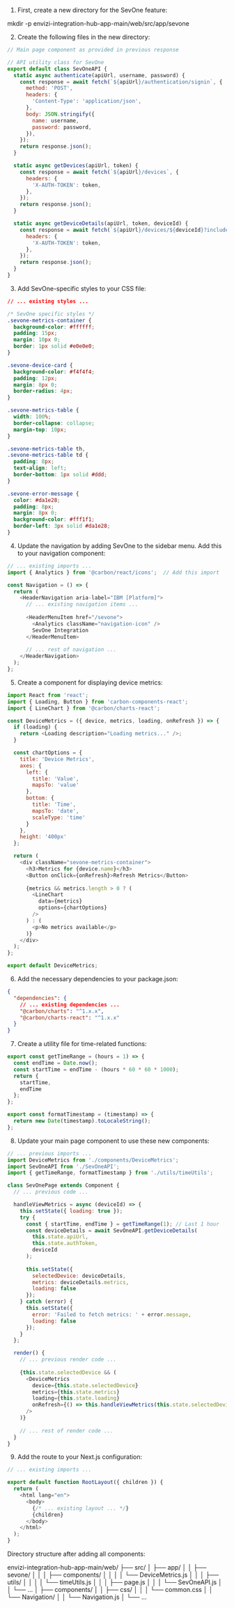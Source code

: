 

1. First, create a new directory for the SevOne feature:

mkdir -p envizi-integration-hub-app-main/web/src/app/sevone


2. Create the following files in the new directory:

```javascript:envizi-integration-hub-app-main/web/src/app/sevone/page.js
// Main page component as provided in previous response
```

```javascript:envizi-integration-hub-app-main/web/src/app/sevone/SevOneAPI.js
// API utility class for SevOne
export default class SevOneAPI {
  static async authenticate(apiUrl, username, password) {
    const response = await fetch(`${apiUrl}/authentication/signin`, {
      method: 'POST',
      headers: {
        'Content-Type': 'application/json',
      },
      body: JSON.stringify({
        name: username,
        password: password,
      }),
    });
    return response.json();
  }

  static async getDevices(apiUrl, token) {
    const response = await fetch(`${apiUrl}/devices`, {
      headers: {
        'X-AUTH-TOKEN': token,
      },
    });
    return response.json();
  }

  static async getDeviceDetails(apiUrl, token, deviceId) {
    const response = await fetch(`${apiUrl}/devices/${deviceId}?includeIndicators=true`, {
      headers: {
        'X-AUTH-TOKEN': token,
      },
    });
    return response.json();
  }
}
```



3. Add SevOne-specific styles to your CSS file:

```css:envizi-integration-hub-app-main/web/src/components/css/common.css
// ... existing styles ...

/* SevOne specific styles */
.sevone-metrics-container {
  background-color: #ffffff;
  padding: 15px;
  margin: 10px 0;
  border: 1px solid #e0e0e0;
}

.sevone-device-card {
  background-color: #f4f4f4;
  padding: 12px;
  margin: 8px 0;
  border-radius: 4px;
}

.sevone-metrics-table {
  width: 100%;
  border-collapse: collapse;
  margin-top: 10px;
}

.sevone-metrics-table th,
.sevone-metrics-table td {
  padding: 8px;
  text-align: left;
  border-bottom: 1px solid #ddd;
}

.sevone-error-message {
  color: #da1e28;
  padding: 8px;
  margin: 8px 0;
  background-color: #fff1f1;
  border-left: 3px solid #da1e28;
}
```



4. Update the navigation by adding SevOne to the sidebar menu. Add this to your navigation component:

```javascript:envizi-integration-hub-app-main/web/src/components/Navigation/Navigation.js
// ... existing imports ...
import { Analytics } from '@carbon/react/icons';  // Add this import

const Navigation = () => {
  return (
    <HeaderNavigation aria-label="IBM [Platform]">
      // ... existing navigation items ...
      
      <HeaderMenuItem href="/sevone">
        <Analytics className="navigation-icon" />
        SevOne Integration
      </HeaderMenuItem>
      
      // ... rest of navigation ...
    </HeaderNavigation>
  );
};
```


5. Create a component for displaying device metrics:

```javascript:envizi-integration-hub-app-main/web/src/app/sevone/components/DeviceMetrics.js
import React from 'react';
import { Loading, Button } from 'carbon-components-react';
import { LineChart } from '@carbon/charts-react';

const DeviceMetrics = ({ device, metrics, loading, onRefresh }) => {
  if (loading) {
    return <Loading description="Loading metrics..." />;
  }

  const chartOptions = {
    title: 'Device Metrics',
    axes: {
      left: {
        title: 'Value',
        mapsTo: 'value'
      },
      bottom: {
        title: 'Time',
        mapsTo: 'date',
        scaleType: 'time'
      }
    },
    height: '400px'
  };

  return (
    <div className="sevone-metrics-container">
      <h3>Metrics for {device.name}</h3>
      <Button onClick={onRefresh}>Refresh Metrics</Button>
      
      {metrics && metrics.length > 0 ? (
        <LineChart
          data={metrics}
          options={chartOptions}
        />
      ) : (
        <p>No metrics available</p>
      )}
    </div>
  );
};

export default DeviceMetrics;
```


6. Add the necessary dependencies to your package.json:

```javascript:envizi-integration-hub-app-main/web/package.json
{
  "dependencies": {
    // ... existing dependencies ...
    "@carbon/charts": "^1.x.x",
    "@carbon/charts-react": "^1.x.x"
  }
}
```

7. Create a utility file for time-related functions:

```javascript:envizi-integration-hub-app-main/web/src/app/sevone/utils/timeUtils.js
export const getTimeRange = (hours = 1) => {
  const endTime = Date.now();
  const startTime = endTime - (hours * 60 * 60 * 1000);
  return {
    startTime,
    endTime
  };
};

export const formatTimestamp = (timestamp) => {
  return new Date(timestamp).toLocaleString();
};
```

8. Update your main page component to use these new components:

```javascript:envizi-integration-hub-app-main/web/src/app/sevone/page.js
// ... previous imports ...
import DeviceMetrics from './components/DeviceMetrics';
import SevOneAPI from './SevOneAPI';
import { getTimeRange, formatTimestamp } from './utils/timeUtils';

class SevOnePage extends Component {
  // ... previous code ...

  handleViewMetrics = async (deviceId) => {
    this.setState({ loading: true });
    try {
      const { startTime, endTime } = getTimeRange(1); // Last 1 hour
      const deviceDetails = await SevOneAPI.getDeviceDetails(
        this.state.apiUrl,
        this.state.authToken,
        deviceId
      );
      
      this.setState({
        selectedDevice: deviceDetails,
        metrics: deviceDetails.metrics,
        loading: false
      });
    } catch (error) {
      this.setState({
        error: 'Failed to fetch metrics: ' + error.message,
        loading: false
      });
    }
  };

  render() {
    // ... previous render code ...
    
    {this.state.selectedDevice && (
      <DeviceMetrics
        device={this.state.selectedDevice}
        metrics={this.state.metrics}
        loading={this.state.loading}
        onRefresh={() => this.handleViewMetrics(this.state.selectedDevice.id)}
      />
    )}
    
    // ... rest of render code ...
  }
}
```

9. Add the route to your Next.js configuration:

```javascript:envizi-integration-hub-app-main/web/src/app/layout.js
// ... existing imports ...

export default function RootLayout({ children }) {
  return (
    <html lang="en">
      <body>
        {/* ... existing layout ... */}
        {children}
      </body>
    </html>
  );
}
```





Directory structure after adding all components:

envizi-integration-hub-app-main/web/
├── src/
│   ├── app/
│   │   ├── sevone/
│   │   │   ├── components/
│   │   │   │   └── DeviceMetrics.js
│   │   │   ├── utils/
│   │   │   │   └── timeUtils.js
│   │   │   ├── page.js
│   │   │   └── SevOneAPI.js
│   │   └── ...
│   ├── components/
│   │   ├── css/
│   │   │   └── common.css
│   │   └── Navigation/
│   │       └── Navigation.js
│   └── ...